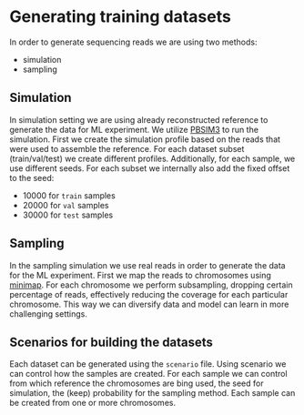 # Generating training datasets

In order to generate sequencing reads we are using two methods:

- simulation
- sampling

## Simulation

In simulation setting we are using already reconstructed reference to generate the data for ML experiment.
We utilize [PBSIM3](https://github.com/yukiteruono/pbsim3) to run the simulation. First we create the
simulation profile based on the reads that were used to assemble the reference. For each dataset subset
(train/val/test) we create different profiles. Additionally, for each sample, we use different seeds.
For each subset we internally also add the fixed offset to the seed:

- 10000 for `train` samples
- 20000 for `val` samples
- 30000 for `test` samples

## Sampling

In the sampling simulation we use real reads in order to generate the data for the ML experiment. First
we map the reads to chromosomes using [minimap](https://github.com/lh3/minimap2). For each chromosome we
perform subsampling, dropping certain percentage of reads, effectively reducing the coverage for each
particular chromosome. This way we can diversify data and model can learn in more challenging settings.

## Scenarios for building the datasets

Each dataset can be generated using the `scenario` file. Using scenario we can control how the samples are
created. For each sample we can control from which reference the chromosomes are bing used, the seed for
simulation, the (keep) probability for the sampling method. Each sample can be created from one or more
chromosomes.

